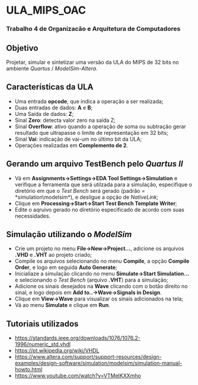 # ULA_MIPS_OAC
### Trabalho 4 de Organizacão e Arquitetura de Computadores

## Objetivo
Projetar, simular e sintetizar uma versão da ULA do MIPS de 32 bits no
ambiente *Quartus* / *ModelSim-Altera*.

## Características da ULA
  - Uma entrada **opcode**, que indica a operação a ser realizada;
  - Duas entradas de dados: **A** e **B**;
  - Uma Saída de dados: **Z**;
  - Sinal **Zero**: detecta valor zero na saída Z;
  - Sinal **Overflow**: ativo quando a operação de soma ou subtração gerar resultado
  que ultrapasse o limite de representação em 32 bits;
  - Sinal **Vai**: indicação de vai-um no último bit da ULA;
  - Operações realizadas em **Complemento de 2**.
  
## Gerando um arquivo TestBench pelo *Quartus II*
  - Vá em **Assignments->Settings->EDA Tool Settings->Simulation** e verifique a ferramenta que será utilzada para a simulação, especifique o diretório em que o *Test Bench* será gerado (padrão = *simulation\modelsim\*), e desligue a opção de *NativeLink*;
  - Clique em **Processing->Start->Start Test Bench Template Writer**;
  - Edite o aqruivo gerado no diretório especificado de acordo com suas necessidades.
  
## Simulação utilizando o *ModelSim*
  - Crie um projeto no menu **File->New->Project...**, adicione os arquivos **.VHD** e **.VHT** ao projeto criado;
  - Compile os arquivos selecionando no menu **Compile**, a opção **Compile Order**, e logo em seguida **Auto Generate**;
  - Inicialiaze a simulação clicando no menu **Simulate->Start Simulation...** e selecionando o *Test Bench* (arquivo **.VHT**) para a simulação;
  - Adicione os sinais desejados na **Wave** clicando com o botão direito no sinal, e logo depois em **Add to..->Wave->Signals in Design**.  
  - Clique em **View->Wave** para visualizar os sinais adicionados na tela;
  - Vá ao menu **Simulate** e clique em **Run**.
  
## Tutoriais utilizados
  - https://standards.ieee.org/downloads/1076/1076.2-1996/numeric_std.vhdl
  - https://pt.wikipedia.org/wiki/VHDL
  - https://www.altera.com/support/support-resources/design-examples/design-software/simulation/modelsim/simulation-manual-howto.html
  - https://www.youtube.com/watch?v=VTMelKXXmho


